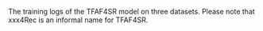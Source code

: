 The training logs of the TFAF4SR model on three datasets. Please note that xxx4Rec is an informal name for TFAF4SR.
